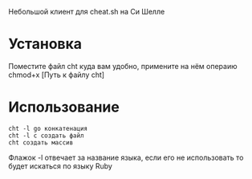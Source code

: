 Небольшой клиент для cheat.sh на Си Шелле

# Установка

Поместите файл cht куда вам удобно, примените на нём операию chmod+x [Путь к файлу cht]

# Использование

```
cht -l go конкатенация
cht -l c создать файл
cht создать массив
```

Флажок -l отвечает за название языка, если его не использовать то будет искаться по языку Ruby
